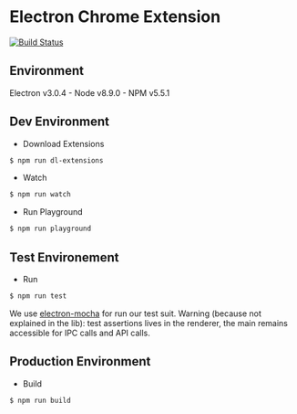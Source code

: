 # Electron Chrome Extension

[![Build Status](https://travis-ci.com/getstation/electron-chrome-extension.svg?token=NLebjoCo6B1MogiwMcNq&branch=fix/explorations-for-revamp)](https://travis-ci.com/getstation/electron-chrome-extension)

## Environment
Electron v3.0.4 - Node v8.9.0 - NPM v5.5.1

## Dev Environment

- Download Extensions
```sh
$ npm run dl-extensions
```

- Watch
```sh
$ npm run watch
```

- Run Playground
```sh
$ npm run playground
```

## Test Environement

- Run
```sh
$ npm run test
```

We use [electron-mocha](https://github.com/jprichardson/electron-mocha) for run our test suit.
Warning (because not explained in the lib): test assertions lives in the renderer,
the main remains accessible for IPC calls and API calls.

## Production Environment

- Build
```sh
$ npm run build
```
